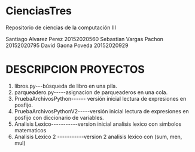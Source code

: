 # CienciasTres
Repositorio de ciencias de la computación III

Santiago Alvarez Perez 20152020560
Sebastian Vargas Pachon 20152020795
David Gaona Poveda 20152020929

# DESCRIPCION PROYECTOS

1. libros.py---búsqueda de libro en una pila.
2. parqueadero.py-----asignacion de parqueaderos en una cola.
3. PruebaArchivosPython------ versión inicial lectura de expresiones en posfijo.
4. PruebaArchivosPythonV2-----versión inicial lectura de expresiones en posfijo con diccionario de variables.
5. Analisis Lexico-----------version inicial analisis lexico con simbolos matematicos
6. Analisis Lexico 2 -----------version 2 analisis lexico con (sum, men, mul)

